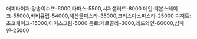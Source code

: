 애피타이저:양송이수프-6000,타파스-5500,시저샐러드-8000
메인:티본스테이크-55000,바비큐립-54000,해산물파스타-35000,크리스마스파스타-25000
디저트:초코케이크-15000,아이스크림-5000
음료:제로콜라-3000,레드와인-60000,샴페인-25000